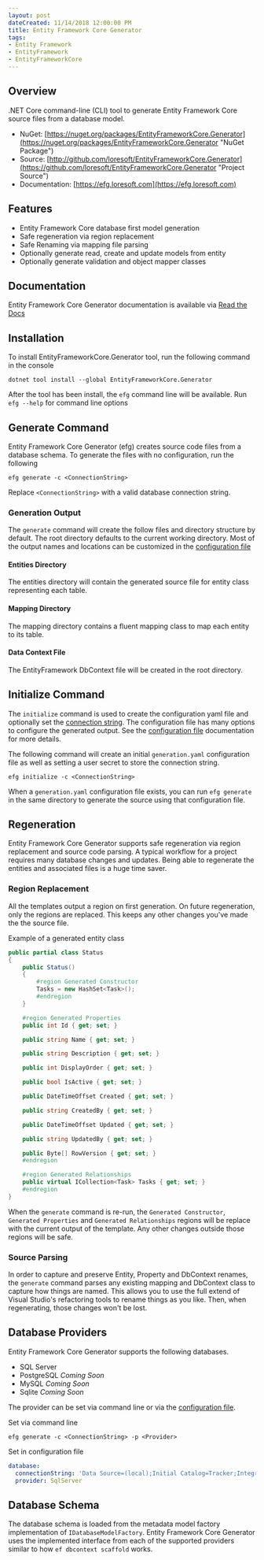 ```yaml
---
layout: post
dateCreated: 11/14/2018 12:00:00 PM
title: Entity Framework Core Generator
tags:
- Entity Framework
- EntityFramework
- EntityFrameworkCore
---
```


## Overview

.NET Core command-line (CLI) tool to generate Entity Framework Core source files from a database model.

- NuGet: [https://nuget.org/packages/EntityFrameworkCore.Generator](https://nuget.org/packages/EntityFrameworkCore.Generator "NuGet Package")
- Source: [http://github.com/loresoft/EntityFrameworkCore.Generator](https://github.com/loresoft/EntityFrameworkCore.Generator "Project Source")
- Documentation: [https://efg.loresoft.com](https://efg.loresoft.com)
  
## Features

- Entity Framework Core database first model generation
- Safe regeneration via region replacement
- Safe Renaming via mapping file parsing
- Optionally generate read, create and update models from entity
- Optionally generate validation and object mapper classes

## Documentation

Entity Framework Core Generator documentation is available via [Read the Docs](https://efg.loresoft.com)

## Installation

To install EntityFrameworkCore.Generator tool, run the following command in the console

```Shell
dotnet tool install --global EntityFrameworkCore.Generator
```

After the tool has been install, the `efg` command line will be available.  Run `efg --help` for command line options

## Generate Command

Entity Framework Core Generator (efg) creates source code files from a database schema. To generate the files with no configuration, run the following

```Shell
efg generate -c <ConnectionString>
```

Replace `<ConnectionString>` with a valid database connection string.

### Generation Output

The `generate` command will create the follow files and directory structure by default.  The root directory defaults to the current working directory.  Most of the output names and locations can be customized in the [configuration file](configuration.md)

#### Entities Directory

The entities directory will contain the generated source file for entity class representing each table.

#### Mapping Directory

The mapping directory contains a fluent mapping class to map each entity to its table.

#### Data Context File

The EntityFramework DbContext file will be created in the root directory.

## Initialize Command

The `initialize` command is used to create the configuration yaml file and optionally set the [connection string](https://efg.loresoft.com/en/latest/connectionString/). The configuration file has many options to configure the generated output.  See the [configuration file](https://efg.loresoft.com/en/latest/configuration/) documentation for more details.

The following command will create an initial `generation.yaml` configuration file as well as setting a user secret to store the connection string.

```Shell
efg initialize -c <ConnectionString>
```

When a `generation.yaml` configuration file exists, you can run `efg generate` in the same directory to generate the source using that configuration file.

## Regeneration

Entity Framework Core Generator supports safe regeneration via region replacement and source code parsing.  A typical workflow for a project requires many database changes and updates.  Being able to regenerate the entities and associated files is a huge time saver.

### Region Replacement

All the templates output a region on first generation.  On future regeneration, only the regions are replaced.  This keeps any other changes you've made the the source file.

Example of a generated entity class

```C#
public partial class Status
{
    public Status()
    {
        #region Generated Constructor
        Tasks = new HashSet<Task>();
        #endregion
    }

    #region Generated Properties
    public int Id { get; set; }

    public string Name { get; set; }

    public string Description { get; set; }

    public int DisplayOrder { get; set; }

    public bool IsActive { get; set; }

    public DateTimeOffset Created { get; set; }

    public string CreatedBy { get; set; }

    public DateTimeOffset Updated { get; set; }

    public string UpdatedBy { get; set; }

    public Byte[] RowVersion { get; set; }
    #endregion

    #region Generated Relationships
    public virtual ICollection<Task> Tasks { get; set; }
    #endregion
}
```

When the `generate` command is re-run, the `Generated Constructor`, `Generated Properties` and `Generated Relationships` regions will be replace with the current output of the template.  Any other changes outside those regions will be safe.

### Source Parsing

In order to capture and preserve Entity, Property and DbContext renames, the `generate` command parses any existing mapping and DbContext class to capture how things are named.  This allows you to use the full extend of Visual Studio's refactoring tools to rename things as you like.  Then, when regenerating, those changes won't be lost.

## Database Providers

Entity Framework Core Generator supports the following databases.

- SQL Server
- PostgreSQL *Coming Soon*
- MySQL *Coming Soon*
- Sqlite *Coming Soon*

The provider can be set via command line or via the [configuration file](https://efg.loresoft.com/en/latest/configuration/).

Set via command line

```Shell
efg generate -c <ConnectionString> -p <Provider>
```

Set in configuration file

```YAML
database:
  connectionString: 'Data Source=(local);Initial Catalog=Tracker;Integrated Security=True'
  provider: SqlServer
```

## Database Schema

The database schema is loaded from the metadata model factory implementation of `IDatabaseModelFactory`.  Entity Framework Core Generator uses the implemented interface from each of the supported providers similar to how `ef dbcontext scaffold` works.